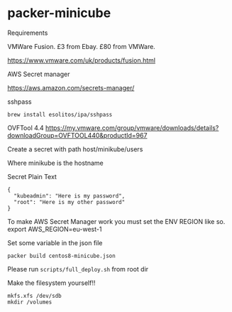 # packer-minicube

Requirements

VMWare Fusion. £3 from Ebay. £80 from VMWare.

https://www.vmware.com/uk/products/fusion.html

AWS Secret manager

https://aws.amazon.com/secrets-manager/

sshpass
```
brew install esolitos/ipa/sshpass
```

OVFTool 4.4
https://my.vmware.com/group/vmware/downloads/details?downloadGroup=OVFTOOL440&productId=967


Create a secret with path host/minikube/users

Where minikube is the hostname

Secret Plain Text
```
{
  "kubeadmin": "Here is my password",
  "root": "Here is my other password"
}
```

To make AWS Secret Manager work you must set the ENV REGION like so.
export AWS_REGION=eu-west-1

Set some variable in the json file

```packer build centos8-minicube.json```


Please run ```scripts/full_deploy.sh``` from root dir


Make the filesystem yourself!!
```
mkfs.xfs /dev/sdb
mkdir /volumes
```

